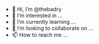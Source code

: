 - 👋 Hi, I’m @thebadry
- 👀 I’m interested in ...
- 🌱 I’m currently learning ...
- 💞️ I’m looking to collaborate on ...
- 📫 How to reach me ...

<!---
thebadry/thebadry is a ✨ special ✨ repository because its `README.md` (this file) appears on your GitHub profile.
You can click the Preview link to take a look at your changes.
--->
